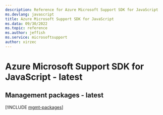 ```yaml
---
description: Reference for Azure Microsoft Support SDK for JavaScript
ms.devlang: javascript
title: Azure Microsoft Support SDK for JavaScript
ms.data: 09/30/2022
ms.topic: reference
ms.author: jeffish
ms.service: microsoftsupport
author: xirzec
---
```

# Azure Microsoft Support SDK for JavaScript - latest

## Management packages - latest
[!INCLUDE [mgmt-packages](microsoft-support-mgmt-index.md)]